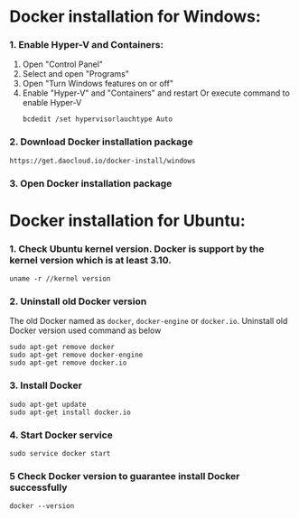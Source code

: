# Docker installation for Windows:
### 1. Enable Hyper-V and Containers:
   1) Open "Control Panel"
   2) Select and open "Programs"
   3) Open "Turn Windows features on or off"
   4) Enable "Hyper-V" and "Containers" and restart 
      Or execute command to enable Hyper-V
      ```
      bcdedit /set hypervisorlauchtype Auto
      ```
### 2. Download Docker installation package
   ```
   https://get.daocloud.io/docker-install/windows
   ```
### 3. Open Docker installation package

# Docker installation for Ubuntu:
### 1. Check Ubuntu kernel version. Docker is support by the kernel version which is at least 3.10.
    uname -r //kernel version
### 2. Uninstall old Docker version 
   The old Docker named as `docker`, `docker-engine` or `docker.io`. Uninstall old Docker version used command as below
   ```
   sudo apt-get remove docker
   sudo apt-get remove docker-engine
   sudo apt-get remove docker.io
   ```
### 3. Install Docker
   ```
   sudo apt-get update
   sudo apt-get install docker.io
   ```
### 4. Start Docker service
   ```
   sudo service docker start
   ```
### 5 Check Docker version to guarantee install Docker successfully
   ```
   docker --version
   ```
    
